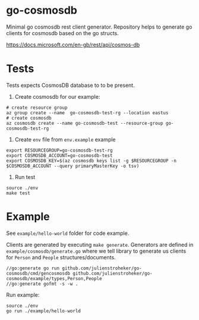 # go-cosmosdb

Minimal go cosmosdb rest client generator.
Repository helps to generate go clients for cosmosdb based on the go structs.

https://docs.microsoft.com/en-gb/rest/api/cosmos-db


# Tests

Tests expects CosmosDB database to to be present.

1. Create cosmosdb for our example:
```
# create resource group
az group create --name  go-cosmosdb-test-rg --location eastus
# create cosmosdb
az cosmosdb create --name go-cosmosdb-test --resource-group go-cosmosdb-test-rg
```

1. Create `env` file from `env.example` example
```
export RESOURCEGROUP=go-cosmosdb-test-rg
export COSMOSDB_ACCOUNT=go-cosmosdb-test
export COSMOSDB_KEY=$(az cosmosdb keys list -g $RESOURCEGROUP -n $COSMOSDB_ACCOUNT --query primaryMasterKey -o tsv)
```

1. Run test
```
source ./env
make test
```

# Example

See `example/hello-world` folder for code example.

Clients are generated by executing `make generate`. Generators are defined in
`example/cosmosdb/generate.go` where we tell library to generate us clients for `Person` and `People` structures/documents.
```
//go:generate go run github.com/julienstroheker/go-cosmosdb/cmd/gencosmosdb github.com/julienstroheker/go-cosmosdb/example/types,Person,People
//go:generate gofmt -s -w .
```

Run example:

```
source ./env
go run ./example/hello-world
```
